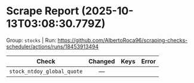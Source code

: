 # Scrape Report (2025-10-13T03:08:30.779Z)

Group: `stocks`  |  Run: https://github.com/AlbertoRoca96/scraping-checks-scheduler/actions/runs/18453913494

| Check | Changed | Keys | Error |
|---|:---:|:--|:--|
| `stock_ntdoy_global_quote` | — |  |  |
